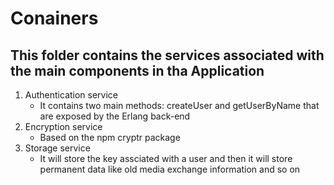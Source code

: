 # Conainers
## This folder contains the services associated with the main components in tha Application

1. Authentication service
    * It contains two main methods: createUser and getUserByName that are exposed by the Erlang back-end
2. Encryption service
    * Based on the npm cryptr package
3. Storage service 
    * It will store the key assciated with a user and then it will store permanent data like old media exchange information and so on
